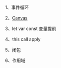 1、事件循环

2、[Canvas](https://developer.mozilla.org/zh-CN/docs/Web/Guide/Graphics/Drawing_graphics_with_canvas)

3、let var const 变量提前

4、this call apply

5、闭包

6、作用域

